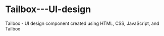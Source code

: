 # Tailbox---UI-design
Tailbox - UI design component created using HTML, CSS, JavaScript, and Tailbox 
